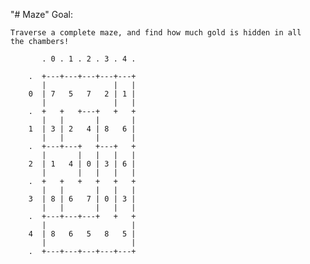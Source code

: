 "# Maze" 
Goal:

    Traverse a complete maze, and find how much gold is hidden in all
    the chambers!

           . 0 . 1 . 2 . 3 . 4 .

        .  +---+---+---+---+---+
           |               |   |
        0  | 7   5   7   2 | 1 |
           |               |   |
        .  +   +   +---+   +   +
           |   |       |       |
        1  | 3 | 2   4 | 8   6 |
           |   |       |       |
        .  +---+---+   +---+   +
           |       |   |   |   |
        2  | 1   4 | 0 | 3 | 6 |
           |       |   |   |   |
        .  +   +   +   +   +   +
           |   |       |   |   |
        3  | 8 | 6   7 | 0 | 3 |
           |   |       |   |   |
        .  +---+---+---+   +   +
           |                   |
        4  | 8   6   5   8   5 |
           |                   |
        .  +---+---+---+---+---+
